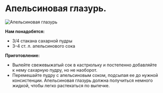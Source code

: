 # Апельсиновая глазурь.
![Апельсиновая глазурь](/images/Kulinar/Desert/glazur_apelsin.jpg 'Апельсиновая глазурь')

**Нам понадобятся:**

- 3/4 стакана сахарной пудры
- 3–4 ст. л. апельсинового сока

**Приготовление:**

- Вылейте свежевыжатый сок в кастрюльку и постепенно добавляйте к нему сахарную пудру, но не наоборот.
- Перемешайте пудру с апельсиновым соком, подсыпая ее до нужной консистенции. Апельсиновая глазурь должна получиться немного жидкой, чтобы легко растекаться по выпечке.
